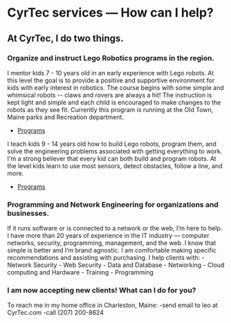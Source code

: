 # CyrTec services — How can I help?

## At CyrTec, I do two things.

### Organize and instruct Lego Robotics programs in the region.
I mentor kids 7 - 10 years old in an early experience with Lego robots.  At this level the goal is to provide a positive and supportive environment for kids with early interest in robotics.  The course begins with some simple and whimsical robots -- claws and rovers are always a hit!  The instruction is kept light and simple and each child is encouraged to make changes to the robots as they see fit.  Currently this program is running at the Old Town, Maine parks and Recreation department.
- [Programs](http://www.oldtownrec.com/info/activities/program_details.aspx?ProgramID=29740)

I teach kids 9 - 14 years old how to build Lego robots, program them, and solve the engineering problems associated with getting everything to work.  I'm a strong believer that every kid can both build and program robots.  At the level kids learn to use most sensors, detect obstacles, follow a line, and more.
- [Programs](http://www.oldtownrec.com/info/activities/program_details.aspx?ProgramID=29740)

### Programming and Network Engineering for organizations and businesses.
If it runs software or is connected to a network or the web, I’m here to help.  I have more than 20 years of experience in the IT industry — computer networks, security, programming, management, and the web.  I know that simple is better and I’m brand agnostic.  I am comfortable making specific recommendations and assisting with purchasing.
I help clients with:
    - Network Security
    - Web Security
    - Data and Database
    - Networking
    - Cloud computing and Hardware
    - Training
    - Programming

### I am now accepting new clients!  What can I do for you?

To reach me in my home office in Charleston, Maine:
-send email to leo at CyrTec.com
-call (207) 200-8624
